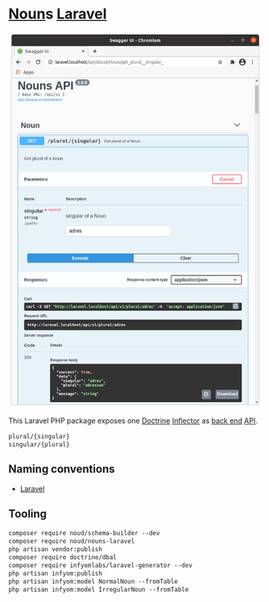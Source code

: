 # [Noun](http://en.wikipedia.org/wiki/Noun)s [Laravel](http://laravel.com)
![nouns-laravel](./doc/nouns-laravel.png?raw=true "nouns-laravel")

This Laravel PHP package exposes one [Doctrine](http://doctrine-project.org) [Inflector](http://doctrine-project.org/projects/inflector.html) as [back end](http://en.wikipedia.org/wiki/Front_end_and_back_end) [API](http://en.wikipedia.org/wiki/API).
```
plural/{singular}
singular/{plural}
```
## Naming conventions
- [Laravel](http://webdevetc.com/blog/laravel-naming-conventions/)
## Tooling
```
composer require noud/schema-builder --dev
composer require noud/nouns-laravel
php artisan vendor:publish
composer require doctrine/dbal
composer require infyomlabs/laravel-generator --dev
php artisan infyom:publish
php artisan infyom:model NormalNoun --fromTable
php artisan infyom:model IrregularNoun --fromTable
```